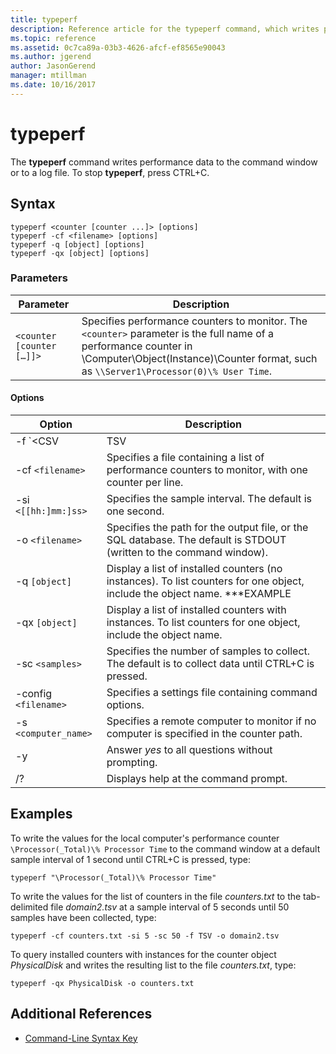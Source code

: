 ```yaml
---
title: typeperf
description: Reference article for the typeperf command, which writes performance data to the command window or to a log file.
ms.topic: reference
ms.assetid: 0c7ca89a-03b3-4626-afcf-ef8565e90043
ms.author: jgerend
author: JasonGerend
manager: mtillman
ms.date: 10/16/2017
---
```


# typeperf

The **typeperf** command writes performance data to the command window or to a log file. To stop **typeperf**, press CTRL+C.

## Syntax

```
typeperf <counter [counter ...]> [options]
typeperf -cf <filename> [options]
typeperf -q [object] [options]
typeperf -qx [object] [options]
```

### Parameters

| Parameter | Description |
|--|--|
| `<counter [counter […]]>` | Specifies performance counters to monitor. The `<counter>` parameter is the full name of a performance counter in \\Computer\Object(Instance)\Counter format, such as `\\Server1\Processor(0)\% User Time`.  |

#### Options

| Option | Description |
|--|--|
| -f `<CSV | TSV | BIN | SQL>` | Specifies the output file format. The default is CSV. |
| -cf `<filename>` | Specifies a file containing a list of performance counters to monitor, with one counter per line. |
| -si `<[[hh:]mm:]ss>` | Specifies the sample interval. The default is one second. |
| -o `<filename>` | Specifies the path for the output file, or the SQL database. The default is STDOUT (written to the command window). |
| -q `[object]` | Display a list of installed counters (no instances). To list counters for one object, include the object name. ***EXAMPLE |
| -qx `[object]` | Display a list of installed counters with instances. To list counters for one object, include the object name. |
| -sc `<samples>` | Specifies the number of samples to collect. The default is to collect data until CTRL+C is pressed. |
| -config `<filename>` | Specifies a settings file containing command options. |
| -s `<computer_name>` | Specifies a remote computer to monitor if no computer is specified in the counter path. |
| -y | Answer *yes* to all questions without prompting. |
| /? | Displays help at the command prompt. |

## Examples

To write the values for the local computer's performance counter `\Processor(_Total)\% Processor Time` to the command window at a default sample interval of 1 second until CTRL+C is pressed, type:

```
typeperf "\Processor(_Total)\% Processor Time"
```

To write the values for the list of counters in the file *counters.txt* to the tab-delimited file *domain2.tsv* at a sample interval of 5 seconds until 50 samples have been collected, type:

```
typeperf -cf counters.txt -si 5 -sc 50 -f TSV -o domain2.tsv
```

To query installed counters with instances for the counter object *PhysicalDisk* and writes the resulting list to the file *counters.txt*, type:

```
typeperf -qx PhysicalDisk -o counters.txt
```

## Additional References

- [Command-Line Syntax Key](command-line-syntax-key.md)
